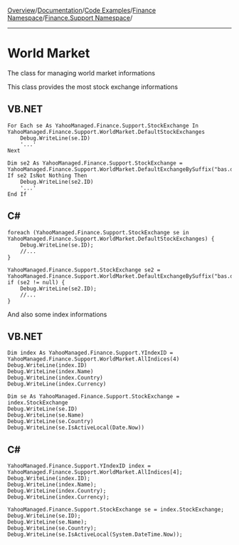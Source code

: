 [Overview](MainPage.md)/[Documentation](Documentation.md)/[Code Examples](LibraryAppliance.md)/[Finance Namespace](sampleYahooManagedFinance.md)/[Finance.Support Namespace](sampleYahooManagedSupport.md)/

---


# World Market #

The class for managing world market informations

This class provides the most stock exchange informations
## VB.NET ##
```
For Each se As YahooManaged.Finance.Support.StockExchange In YahooManaged.Finance.Support.WorldMarket.DefaultStockExchanges
    Debug.WriteLine(se.ID)
    '...'
Next

Dim se2 As YahooManaged.Finance.Support.StockExchange = YahooManaged.Finance.Support.WorldMarket.DefaultExchangeBySuffix("bas.de")
If se2 IsNot Nothing Then
    Debug.WriteLine(se2.ID)
    '...'
End If
```

## C# ##
```
foreach (YahooManaged.Finance.Support.StockExchange se in YahooManaged.Finance.Support.WorldMarket.DefaultStockExchanges) {
    Debug.WriteLine(se.ID);
    //...
}

YahooManaged.Finance.Support.StockExchange se2 = YahooManaged.Finance.Support.WorldMarket.DefaultExchangeBySuffix("bas.de");
if (se2 != null) {
    Debug.WriteLine(se2.ID);
    //... 
}
```

And also some index informations
## VB.NET ##
```
Dim index As YahooManaged.Finance.Support.YIndexID = YahooManaged.Finance.Support.WorldMarket.AllIndices(4)
Debug.WriteLine(index.ID)
Debug.WriteLine(index.Name)
Debug.WriteLine(index.Country)
Debug.WriteLine(index.Currency)

Dim se As YahooManaged.Finance.Support.StockExchange = index.StockExchange
Debug.WriteLine(se.ID)
Debug.WriteLine(se.Name)
Debug.WriteLine(se.Country)
Debug.WriteLine(se.IsActiveLocal(Date.Now))
```

## C# ##
```
YahooManaged.Finance.Support.YIndexID index = YahooManaged.Finance.Support.WorldMarket.AllIndices[4];
Debug.WriteLine(index.ID);
Debug.WriteLine(index.Name);
Debug.WriteLine(index.Country);
Debug.WriteLine(index.Currency);
    
YahooManaged.Finance.Support.StockExchange se = index.StockExchange;
Debug.WriteLine(se.ID);
Debug.WriteLine(se.Name);
Debug.WriteLine(se.Country);
Debug.WriteLine(se.IsActiveLocal(System.DateTime.Now));
```